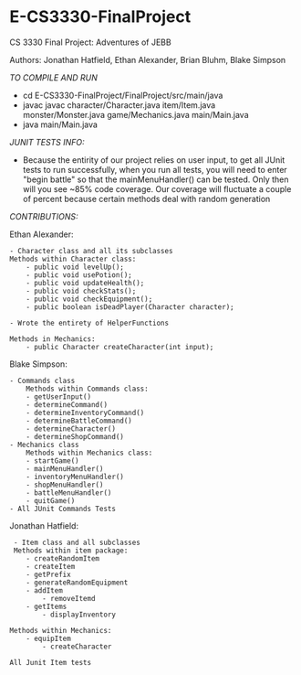 # E-CS3330-FinalProject

CS 3330 Final Project: Adventures of JEBB

Authors: Jonathan Hatfield, Ethan Alexander, Brian Bluhm, Blake Simpson

_TO COMPILE AND RUN_
- cd E-CS3330-FinalProject/FinalProject/src/main/java
- javac javac character/Character.java item/Item.java monster/Monster.java game/Mechanics.java main/Main.java
- java main/Main.java


_JUNIT TESTS INFO:_
- Because the entirity of our project relies on user input, to get all JUnit tests to run successfully,
  when you run all tests, you will need to enter "begin battle" so that the mainMenuHandler() can be tested.
  Only then will you see ~85% code coverage. Our coverage will fluctuate a couple of percent because certain methods
  deal with random generation

*CONTRIBUTIONS:*

Ethan Alexander:
	
	- Character class and all its subclasses
	Methods within Character class:
		- public void levelUp();
		- public void usePotion();
		- public void updateHealth();
		- public void checkStats();
		- public void checkEquipment();
		- public boolean isDeadPlayer(Character character);
	
	- Wrote the entirety of HelperFunctions
	
	Methods in Mechanics:
		- public Character createCharacter(int input);


Blake Simpson:

	- Commands class
 		Methods within Commands class:
   		- getUserInput()
      	- determineCommand()
	 	- determineInventoryCommand()
    	- determineBattleCommand()
       	- determineCharacter()
	  	- determineShopCommand()
    - Mechanics class
       	Methods within Mechanics class:
	 	- startGame()
    	- mainMenuHandler()
       	- inventoryMenuHandler()
	  	- shopMenuHandler()
     	- battleMenuHandler()
		- quitGame()
    - All JUnit Commands Tests

Jonathan Hatfield:

	 - Item class and all subclasses
	 Methods within item package:
		- createRandomItem
  		- createItem
 		- getPrefix
		- generateRandomEquipment   
   		- addItem
    		- removeItemd
   		- getItems
    		- displayInventory
   
   	Methods within Mechanics:
   		- equipItem
     		- createCharacter
	
 	All Junit Item tests
